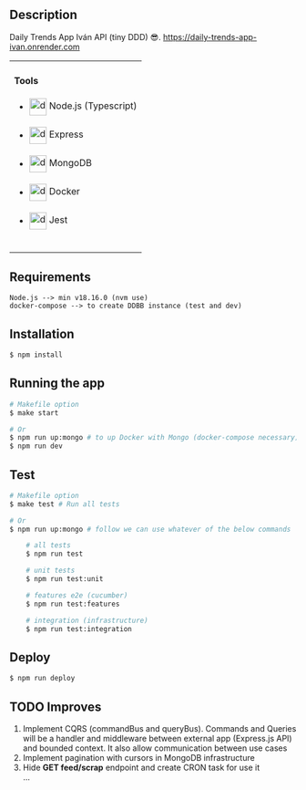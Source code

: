 ## Description

Daily Trends App Iván API (tiny DDD) 😎.
https://daily-trends-app-ivan.onrender.com

<table>
  <tr>
    <td valign="center">
      <h4>Tools</h4>
      <ul list-style-type="none">
        <li>
          <img align="center" src="https://seeklogo.com/images/N/nodejs-logo-FBE122E377-seeklogo.com.png" alt="drawing" width="30"/> Node.js (Typescript)
        </li>
        <br/>
        <li>
          <img align="center" src="https://img.icons8.com/ios7/600/000000/express-js.png" alt="drawing" width="30"/> Express
        </li>
        <br/>
        <li>
          <img align="center" src="https://www.svgviewer.dev/static-svgs/34566/mongodb.svg" alt="drawing" width="30"/> MongoDB
        </li>
        <br/>
        <li>
          <img align="center" src="https://cdn-icons-png.flaticon.com/512/919/919853.png" alt="drawing" width="30"/> Docker
        </li>
        <br/>
        <li>
          <img align="center" src="https://iconape.com/wp-content/png_logo_vector/jest-logo.png" alt="drawing" width="30"/> Jest
        </li>
        <br/>
      </ul>
    </td>
  </tr>
</table>

## Requirements

```
Node.js --> min v18.16.0 (nvm use)
docker-compose --> to create DDBB instance (test and dev)
```

## Installation

```bash
$ npm install
```

## Running the app

```bash
# Makefile option
$ make start

# Or
$ npm run up:mongo # to up Docker with Mongo (docker-compose necessary)
$ npm run dev
```

## Test

```bash
# Makefile option
$ make test # Run all tests

# Or
$ npm run up:mongo # follow we can use whatever of the below commands

    # all tests
    $ npm run test

    # unit tests
    $ npm run test:unit

    # features e2e (cucumber)
    $ npm run test:features

    # integration (infrastructure)
    $ npm run test:integration
```

## Deploy

```bash
$ npm run deploy
```

## TODO Improves

<ol>
  <li>Implement CQRS (commandBus and queryBus). Commands and Queries will be a handler and middleware between external app (Express.js API) and bounded context. It also allow communication between use cases</li>
  <li>Implement pagination with cursors in MongoDB infrastructure</li>
  <li>Hide <b>GET feed/scrap</b> endpoint and create CRON task for use it</li>
  ...
</ol>

